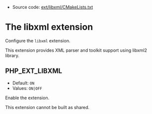 <!-- This is auto-generated file. -->
* Source code: [ext/libxml/CMakeLists.txt](https://github.com/petk/php-build-system/blob/master/cmake/ext/libxml/CMakeLists.txt)

# The libxml extension

Configure the `libxml` extension.

This extension provides XML parser and toolkit support using libxml2 library.

## PHP_EXT_LIBXML

* Default: `ON`
* Values: `ON|OFF`

Enable the extension.

This extension cannot be built as shared.
